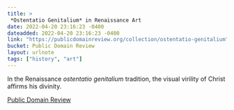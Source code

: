 ```yaml
---
title: > 
 *Ostentatio Genitalium* in Renaissance Art
date: 2022-04-20 23:16:23 -0400
dateadded: 2022-04-20 23:16:23 -0400
link: "https://publicdomainreview.org/collection/ostentatio-genitalium"
bucket: Public Domain Review
layout: urlnote
tags: ["history", "art"]
--- 
```

In the Renaissance *ostentatio genitalium* tradition, the visual virility of Christ affirms his divinity.
 <!-- end excerpt --> 
<div class='bucket'><a class='internal-link' href='/buckets/public-domain-review'>Public Domain Review</a></div> 
